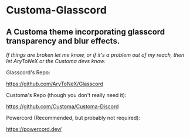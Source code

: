 # Customa-Glasscord
## A Customa theme incorporating glasscord transparency and blur effects.
*If things are broken let me know, or if it's a problem out of my reach, 
then let AryToNeX or the Customa devs know.*


Glasscord's Repo:

https://github.com/AryToNeX/Glasscord

Customa's Repo (though you don't really need it):

https://github.com/Customa/Customa-Discord

Powercord (Recommended, but probably not required):

https://powercord.dev/
